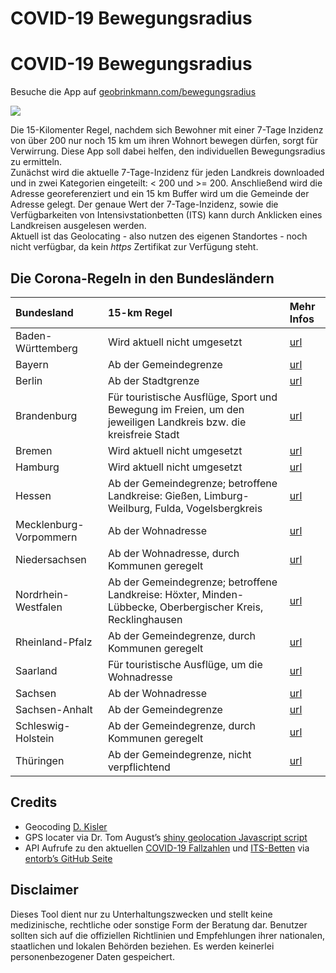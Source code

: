 COVID-19 Bewegungsradius
================

# COVID-19 Bewegungsradius

Besuche die App auf
[geobrinkmann.com/bewegungsradius](https://geobrinkmann.com/bewegungsradius/)

[<img src="https://img.br.de/70a46076-f9d8-44bd-9f5a-ede01f747bed.png?q=80&rect=0%2C0%2C7984%2C4495&w=2000" rel="BR_incidence" />](https://www.br.de/nachrichten/bayern/verwirrung-um-15-kilometer-regel-in-niederbayern,SLPUKZ4)

Die 15-Kilomenter Regel, nachdem sich Bewohner mit einer 7-Tage Inzidenz
von über 200 nur noch 15 km um ihren Wohnort bewegen dürfen, sorgt für
Verwirrung. Diese App soll dabei helfen, den individuellen
Bewegungsradius zu ermitteln.  
Zunächst wird die aktuelle 7-Tage-Inzidenz für jeden Landkreis
downloaded und in zwei Kategorien eingeteilt: \< 200 und \>= 200.
Anschließend wird die Adresse georeferenziert und ein 15 km Buffer wird
um die Gemeinde der Adresse gelegt. Der genaue Wert der 7-Tage-Inzidenz,
sowie die Verfügbarkeiten von Intensivstationbetten (ITS) kann durch
Anklicken eines Landkreisen ausgelesen werden.  
Aktuell ist das Geolocating - also nutzen des eigenen Standortes - noch
nicht verfügbar, da kein *https* Zertifikat zur Verfügung steht.

## Die Corona-Regeln in den Bundesländern

| Bundesland             | 15-km Regel                                                                                                    | Mehr Infos                                                                                                                                       |
| :--------------------- | :------------------------------------------------------------------------------------------------------------- | :----------------------------------------------------------------------------------------------------------------------------------------------- |
| Baden-Württemberg      | Wird aktuell nicht umgesetzt                                                                                   | [url](https://www.baden-wuerttemberg.de/de/service/aktuelle-infos-zu-corona/)                                                                    |
| Bayern                 | Ab der Gemeindegrenze                                                                                          | [url](https://www.corona-katastrophenschutz.bayern.de/faq/index.php)                                                                             |
| Berlin                 | Ab der Stadtgrenze                                                                                             | [url](https://www.rbb24.de/politik/thema/2020/coronavirus/beitraege_neu/2020/04/berlin-corona-massnahmen-lockerung-ausgang-kontakt-erlaubt.html) |
| Brandenburg            | Für touristische Ausflüge, Sport und Bewegung im Freien, um den jeweiligen Landkreis bzw. die kreisfreie Stadt | [url](https://kkm.brandenburg.de/kkm/de/)                                                                                                        |
| Bremen                 | Wird aktuell nicht umgesetzt                                                                                   | [url](https://www.bremen.de/corona)                                                                                                              |
| Hamburg                | Wird aktuell nicht umgesetzt                                                                                   | [url](https://www.hamburg.de/coronavirus/)                                                                                                       |
| Hessen                 | Ab der Gemeindegrenze; betroffene Landkreise: Gießen, Limburg-Weilburg, Fulda, Vogelsbergkreis                 | [url](https://www.faz.net/aktuell/rhein-main/corona-weitere-kreise-in-hessen-fuehren-15-kilometer-regel-ein-17143539.html)                       |
| Mecklenburg-Vorpommern | Ab der Wohnadresse                                                                                             | [url](https://www.regierung-mv.de/corona/Corona-Regeln-seit-10.01.2021/)                                                                         |
| Niedersachsen          | Ab der Wohnadresse, durch Kommunen geregelt                                                                    | [url](https://www.niedersachsen.de/Coronavirus)                                                                                                  |
| Nordrhein-Westfalen    | Ab der Gemeindegrenze; betroffene Landkreise: Höxter, Minden-Lübbecke, Oberbergischer Kreis, Recklinghausen    | [url](https://www.land.nrw/corona)                                                                                                               |
| Rheinland-Pfalz        | Ab der Gemeindegrenze, durch Kommunen geregelt                                                                 | [url](https://corona.rlp.de/index.php?id=34836)                                                                                                  |
| Saarland               | Für touristische Ausflüge, um die Wohnadresse                                                                  | [url](https://www.saarland.de/DE/portale/corona/home/home_node.html)                                                                             |
| Sachsen                | Ab der Wohnadresse                                                                                             | [url](https://www.coronavirus.sachsen.de/index.html)                                                                                             |
| Sachsen-Anhalt         | Ab der Gemeindegrenze                                                                                          | [url](https://coronavirus.sachsen-anhalt.de/)                                                                                                    |
| Schleswig-Holstein     | Ab der Gemeindegrenze, durch Kommunen geregelt                                                                 | [url](https://www.schleswig-holstein.de/DE/Schwerpunkte/Coronavirus/FAQ/Dossier/Allgemeines_Verwaltung.html)                                     |
| Thüringen              | Ab der Gemeindegrenze, nicht verpflichtend                                                                     | [url](https://corona.thueringen.de/)                                                                                                             |

## Credits

  - Geocoding [D.
    Kisler](https://datascienceplus.com/osm-nominatim-with-r-getting-locations-geo-coordinates-by-its-address/)
  - GPS locater via Dr. Tom August’s [shiny geolocation Javascript
    script](https://github.com/AugustT/shiny_geolocation)
  - API Aufrufe zu den aktuellen [COVID-19
    Fallzahlen](https://services7.arcgis.com/mOBPykOjAyBO2ZKk/ArcGIS/rest/services/Covid19_RKI_Sums/FeatureServer/0/)
    und [ITS-Betten](https://www.divi.de/register/tagesreport) via
    [entorb’s GitHub
    Seite](https://github.com/entorb/COVID-19-Coronavirus-German-Regions)

## Disclaimer

Dieses Tool dient nur zu Unterhaltungszwecken und stellt keine
medizinische, rechtliche oder sonstige Form der Beratung dar. Benutzer
sollten sich auf die offiziellen Richtlinien und Empfehlungen ihrer
nationalen, staatlichen und lokalen Behörden beziehen. Es werden
keinerlei personenbezogener Daten gespeichert.
